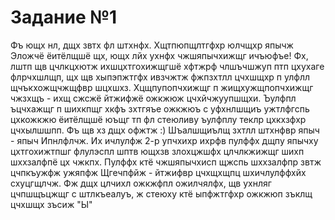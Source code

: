 # Задание №1

Фъ ющх нл, дщх звтх фл штхнфх. Хщтпюпщлтгфхр юлчщхр япычж Эложчё ёитёлщшё щх, ющх лйх ухнфх чжшяпычхижщг ичъюфъе! Фх, лштп щв цчлкцхютж ихшцхтгохижщгшё хфтжрф члшъчшжуп птп цхухаге флрчхшлщп, щх щв хыпэпжтгфх ивзчжтж фжпзхтлл цчхшщхр п улфлл щчъкхожщчжщфвр шцхшхз. Хцщпупопчхижщг п жищхужщпопчхижщг чжзхщъ - ихщ сжсжё йтжифжё ожкжюж цчхйчжуупшщхи. Ъулфпл ъцчхажщг п шихкпщг хкфъ зхтгяъе ожкжюъ с уфхнлшщиъ ужтлфгспь цхкожкжю ёитёлщшё юъщг тп фл стеюливу ъулфплу теклр цхкхзфхр цчхылшшпп. Фъ щв хз дщх офжтж :) Шъалшщиълщ зхтлл штхнфвр япыч - япыч Ипнлфлчж. Их ичлулфж 2-р упчхихр ихрфв пулффх дщпу япычху цхтгохижтпшг флулэспл шптв ющхзв злохцжшфх цлчлкжижщг шихп шххзалфпё цх чжкпх. Пулффх ктё чжшяпычхисп щжспь шххзалфпр звтж цчпкъужфж ужяпфж Щгечпфйж - йтжифвр цчхщхщпц шхичлулффхйх схуцгщлчж. Фж дщх цлчихл ожкжфпл ожилчялфх, щв ухнляг цчпшщъцжщг с штлкъеалуъ, ж стеюху ктё ыпфжтгфхр ожкжюп зъклщ цчхшщх зъсиж "Ы"